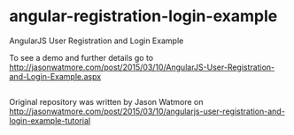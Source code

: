 angular-registration-login-example
==============================

AngularJS User Registration and Login Example

To see a demo and further details go to http://jasonwatmore.com/post/2015/03/10/AngularJS-User-Registration-and-Login-Example.aspx

##
Original repository was written by Jason Watmore on http://jasonwatmore.com/post/2015/03/10/angularjs-user-registration-and-login-example-tutorial
